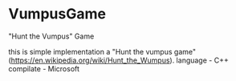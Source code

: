 # VumpusGame
"Hunt the Vumpus" Game

this is simple implementation a "Hunt the vumpus game" (https://en.wikipedia.org/wiki/Hunt_the_Wumpus).
language - C++
compilate - Microsoft
